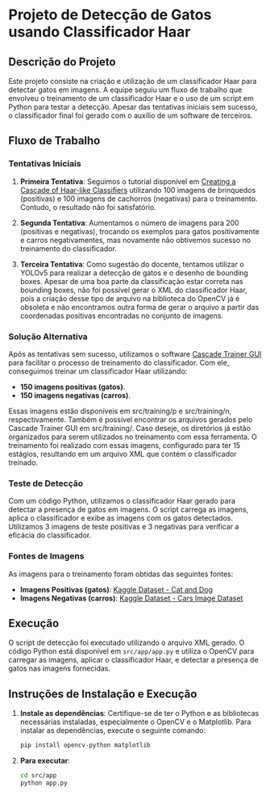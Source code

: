 # Projeto de Detecção de Gatos usando Classificador Haar

## Descrição do Projeto

Este projeto consiste na criação e utilização de um classificador Haar para detectar gatos em imagens. A equipe seguiu um fluxo de trabalho que envolveu o treinamento de um classificador Haar e o uso de um script em Python para testar a detecção. Apesar das tentativas iniciais sem sucesso, o classificador final foi gerado com o auxílio de um software de terceiros.

## Fluxo de Trabalho

### Tentativas Iniciais

1. **Primeira Tentativa**: Seguimos o tutorial disponível em [Creating a Cascade of Haar-like Classifiers](https://github.com/felipecbarelli/livro-visao-computacional/blob/master/tutoriais/creating-a-cascade-of-haar-like-classifiers.pdf) utilizando 100 imagens de brinquedos (positivas) e 100 imagens de cachorros (negativas) para o treinamento. Contudo, o resultado não foi satisfatório.
   
2. **Segunda Tentativa**: Aumentamos o número de imagens para 200 (positivas e negativas), trocando os exemplos para gatos positivamente e carros negativamentes, mas novamente não obtivemos sucesso no treinamento do classificador.

3. **Terceira Tentativa**: Como sugestão do docente, tentamos utilizar o YOLOv5 para realizar a detecção de gatos e o desenho de bounding boxes. Apesar de uma boa parte da classificação estar correta nas bounding boxes, não foi possível gerar o XML do classificador Haar, pois a criação desse tipo de arquivo na biblioteca do OpenCV já é obsoleta e não encontramos outra forma de gerar o arquivo a partir das coordenadas positivas encontradas no conjunto de imagens.

### Solução Alternativa

Após as tentativas sem sucesso, utilizamos o software [Cascade Trainer GUI](https://amin-ahmadi.com/cascade-trainer-gui/) para facilitar o processo de treinamento do classificador. Com ele, conseguimos treinar um classificador Haar utilizando:

- **150 imagens positivas (gatos)**.
- **150 imagens negativas (carros)**.

Essas imagens estão disponíveis em src/training/p e src/training/n, respectivamente. Também é possível encontrar os arquivos gerados pelo Cascade Trainer GUI em src/training/. Caso deseje, os diretórios já estão organizados para serem utilizados no treinamento com essa ferramenta.
O treinamento foi realizado com essas imagens, configurado para ter 15 estágios, resultando em um arquivo XML que contém o classificador treinado.

### Teste de Detecção

Com um código Python, utilizamos o classificador Haar gerado para detectar a presença de gatos em imagens. O script carrega as imagens, aplica o classificador e exibe as imagens com os gatos detectados. Utilizamos 3 imagens de teste positivas e 3 negativas para verificar a eficácia do classificador.

### Fontes de Imagens

As imagens para o treinamento foram obtidas das seguintes fontes:

- **Imagens Positivas (gatos)**: [Kaggle Dataset - Cat and Dog](https://www.kaggle.com/datasets/tongpython/cat-and-dog?resource=download)
- **Imagens Negativas (carros)**: [Kaggle Dataset - Cars Image Dataset](https://www.kaggle.com/datasets/kshitij192/cars-image-dataset)

## Execução

O script de detecção foi executado utilizando o arquivo XML gerado. O código Python está disponível em `src/app/app.py` e utiliza o OpenCV para carregar as imagens, aplicar o classificador Haar, e detectar a presença de gatos nas imagens fornecidas.

## Instruções de Instalação e Execução

1. **Instale as dependências**:
   Certifique-se de ter o Python e as bibliotecas necessárias instaladas, especialmente o OpenCV e o Matplotlib. Para instalar as dependências, execute o seguinte comando:

   ```bash
   pip install opencv-python matplotlib
   ```

2. **Para executar**:
    ```bash
    cd src/app
    python app.py
    ```
